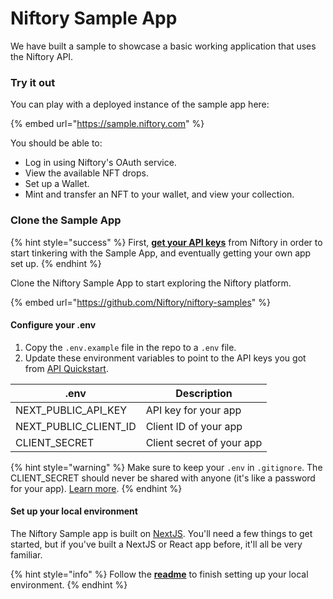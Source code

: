 # Niftory Sample App

We have built a sample to showcase a basic working application that uses the Niftory API.&#x20;

### Try it out

You can play with a deployed instance of the sample app here:

{% embed url="https://sample.niftory.com" %}

You should be able to:

* Log in using Niftory's OAuth service.
* View the available NFT drops.
* Set up a Wallet.
* Mint and transfer an NFT to your wallet, and view your collection.

### Clone the Sample App

{% hint style="success" %}
First, [**get your API keys**](../../getting-started/api-quickstart/) from Niftory in order to start tinkering with the Sample App, and eventually getting your own app set up.
{% endhint %}

Clone the Niftory Sample App to start exploring the Niftory platform.

{% embed url="https://github.com/Niftory/niftory-samples" %}

#### Configure your .env

1. Copy the `.env.example` file in the repo to a `.env` file.
2. Update these environment variables to point to the API keys you got from [API Quickstart](../../getting-started/api-quickstart/).

| .env                     | Description               |
| ------------------------ | ------------------------- |
| NEXT\_PUBLIC\_API\_KEY   | API key for your app      |
| NEXT\_PUBLIC\_CLIENT\_ID | Client ID of your app     |
| CLIENT\_SECRET           | Client secret of your app |

{% hint style="warning" %}
Make sure to keep your `.env` in `.gitignore`. The CLIENT\_SECRET should never be shared with anyone (it's like a password for your app). [Learn more](../../core-concepts/authentication/configuring-your-app.md).
{% endhint %}

#### Set up your local environment

The Niftory Sample app is built on [NextJS](https://nextjs.org). You'll need a few things to get started, but if you've built a NextJS or React app before, it'll all be very familiar.&#x20;

{% hint style="info" %}
Follow the [**readme**](https://github.com/Niftory/niftory-samples/blob/main/basic-app/README.md) to finish setting up your local environment.
{% endhint %}
